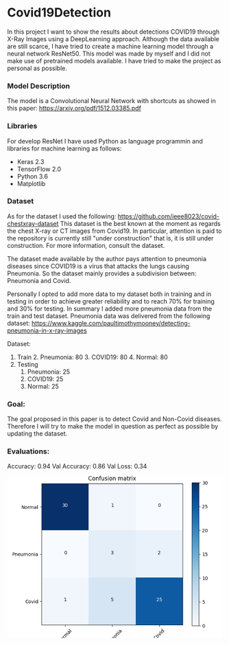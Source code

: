 # Covid19Detection
In this project I want to show the results about detections COVID19 through X-Ray Images using a DeepLearning approach. 
Although the data available are still scarce, I have tried to create a machine learning model through a neural network ResNet50. This model was made by myself and I did not make use of pretrained models available.
I have tried to make the project as personal as possible.

 ### Model Description
The model is a Convolutional Neural Network with shortcuts as showed in this paper: https://arxiv.org/pdf/1512.03385.pdf

### Libraries
For develop ResNet I have used Python as language programmin and libraries for machine learning as follows:
 - Keras 2.3
 - TensorFlow 2.0
 - Python 3.6
 - Matplotlib
 
### Dataset

As for the dataset I used the following: https://github.com/ieee8023/covid-chestxray-dataset
This dataset is the best known at the moment as regards the chest X-ray or CT images from Covid19. In particular, attention is paid to the repository is currently still "under construction" that is, it is still under construction. For more information, consult the dataset.

The dataset made available by the author pays attention to pneumonia diseases since COVID19 is a virus that attacks the lungs causing Pneumonia.
So the dataset mainly provides a subdivision between: Pneumonia and Covid.

Personally I opted to add more data to my dataset both in training and in testing in order to achieve greater reliability and to reach 70% for training and 30% for testing.
In summary I added more pneumonia data from the train and test dataset. Pneumonia data was delivered from the following dataset: https://www.kaggle.com/paultimothymooney/detecting-pneumonia-in-x-ray-images

Dataset: 
1. Train
    2. Pneumonia: 80
    3. COVID19: 80
    4. Normal: 80
2. Testing
    1. Pneumonia: 25
    2. COVID19: 25 
    3. Normal: 25

### Goal:
The goal proposed in this paper is to detect Covid and Non-Covid diseases.
Therefore I will try to make the model in question as perfect as possible by updating the dataset.

### Evaluations:
Accuracy: 0.94
Val Accuracy: 0.86
Val Loss: 0.34

![](img/confusion_matrix.png)








